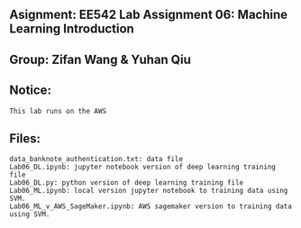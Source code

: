 ## Asignment: EE542 Lab Assignment 06: Machine Learning Introduction
## Group: Zifan Wang & Yuhan Qiu
## Notice:
	This lab runs on the AWS
## Files:
	data_banknote_authentication.txt: data file
	Lab06_DL.ipynb: jupyter notebook version of deep learning training file
	Lab06_DL.py: python version of deep learning training file
	Lab06_ML.ipynb: local version jupyter notebook to training data using SVM.
	Lab06_ML_v_AWS_SageMaker.ipynb: AWS sagemaker version to training data using SVM.
